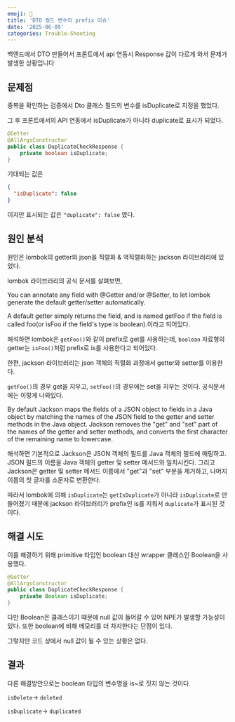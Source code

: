 ```yaml
---
emoji: 🚨
title: 'DTO 필드 변수의 prefix 이슈'
date: '2025-06-09'
categories: Trouble-Shooting
---
```


백엔드에서 DTO 만들어서 프론트에서 api 연동시 Response 값이 다르게 와서 문제가 발생한 상황입니다

## 문제점

중복을 확인하는 검증에서 Dto 클래스 필드의 변수를 isDuplicate로 지정을 했었다.

그 후 프론트에서의 API 연동에서 isDuplicate가 아니라 duplicate로 표시가 되었다.

```java
@Getter
@AllArgsConstructor
public class DuplicateCheckResponse {
    private boolean isDuplicate;
}
```

기대되는 값은

```json
{
  "isDuplicate": false
}
```

이지만 표시되는 값은 `"duplicate": false` 였다.

## 원인 분석

원인은 lombok의 getter와 json을 직렬화 & 역직렬화하는 jackson 라이브러리에 있었다.

lombok 라이브러리의 공식 문서를 살펴보면,

You can annotate any field with @Getter and/or @Setter, to let lombok generate the default getter/setter automatically.

A default getter simply returns the field, and is named getFoo if the field is called foo(or isFoo if the field's type is boolean).이라고 되어있다. 

해석하면 lombok은 `getFoo()`와 같이 prefix로 get를 사용하는데, `boolean` 자료형의 getter는 `isFoo()`처럼 prefix로 is를 사용한다고 되어있다.

한편, jackson 라이브러리는 json 객체의 직렬화 과정에서 getter와 setter를 이용한다.

`getFoo()`의 경우 get을 지우고, `setFoo()`의 경우에는 set을 지우는 것이다. 공식문서에는 이렇게 나와있다.

By default Jackson maps the fields of a JSON object to fields in a Java object by matching the names of the JSON field to the getter and setter methods in the Java object. Jackson removes the "get" and "set" part of the names of the getter and setter methods, and converts the first character of the remaining name to lowercase.

해석하면 기본적으로 Jackson은 JSON 객체의 필드를 Java 객체의 필드에 매핑하고. JSON 필드의 이름을 Java 객체의 getter 및 setter 메서드와 일치시킨다. 그리고 Jackson은 getter 및 setter 메서드 이름에서 "get"과 "set" 부분을 제거하고, 나머지 이름의 첫 글자를 소문자로 변환한다.

따라서 lombok에 의해 `isDuplicate`는 `getIsDuplicate`가 아니라 `isDuplicate`로 만들어졌기 때문에 jackson 라이브러리가 prefix인 is를 지워서 `duplicate`가 표시된 것이다.

## 해결 시도

이를 해결하기 위해 primitive 타입인 boolean 대신 wrapper 클래스인 Boolean을 사용했다.

```java
@Getter
@AllArgsConstructor
public class DuplicateCheckResponse {
    private Boolean isDuplicate;
}
```

다만 Boolean은 클래스이기 때문에 null 값이 들어갈 수 있어 NPE가 발생할 가능성이 있다. 또한 boolean에 비해 메모리를 더 차지한다는 단점이 있다.

그렇지만 코드 상에서 null 값이 될 수 있는 상황은 없다.

## 결과

다른 해결방안으로는 boolean 타입의 변수명을 is~로 짓지 않는 것이다.

`isDelete`→ `deleted`

`isDuplicate`→ `duplicated`

```toc

```

